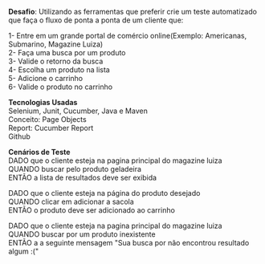 **Desafio**: 
Utilizando as ferramentas que preferir crie um teste automatizado que faça o fluxo de ponta a ponta de um cliente que: 
 
  1- Entre em um grande portal de comércio online(Exemplo: Americanas, Submarino, Magazine Luiza) <br>
  2- Faça uma busca por um produto <br>
  3- Valide o retorno da busca <br>
  4- Escolha um produto na lista <br>
  5- Adicione o carrinho <br>
  6- Valide o produto no carrinho<br>

**Tecnologias Usadas**<br>
Selenium, Junit, Cucumber, Java e Maven<br>
Conceito: Page Objects<br>
Report: Cucumber Report<br>
Github<br>

**Cenários de Teste**<br>
DADO que o cliente esteja na pagina principal do magazine luiza<br>
QUANDO buscar pelo produto geladeira<br>
ENTÃO a lista de resultados deve ser exibida<br>

DADO que o cliente esteja na página do produto desejado<br>
QUANDO clicar em adicionar a sacola<br>
ENTÃO o produto deve ser adicionado ao carrinho<br>

DADO que o cliente esteja na pagina principal do magazine luiza<br>
QUANDO buscar por um produto inexistente<br>
ENTÃO a a seguinte mensagem "Sua busca por  não encontrou resultado algum :("<br>
